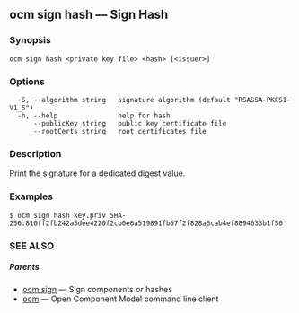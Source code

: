 ## ocm sign hash &mdash; Sign Hash

### Synopsis

```
ocm sign hash <private key file> <hash> [<issuer>]
```

### Options

```
  -S, --algorithm string   signature algorithm (default "RSASSA-PKCS1-V1_5")
  -h, --help               help for hash
      --publicKey string   public key certificate file
      --rootCerts string   root certificates file
```

### Description


Print the signature for a dedicated digest value.
	

### Examples

```
$ ocm sign hash key.priv SHA-256:810ff2fb242a5dee4220f2cb0e6a519891fb67f2f828a6cab4ef8894633b1f50
```

### SEE ALSO

##### Parents

* [ocm sign](ocm_sign.md)	 &mdash; Sign components or hashes
* [ocm](ocm.md)	 &mdash; Open Component Model command line client

